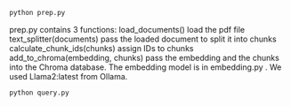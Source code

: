 ```bash
python prep.py
```

prep.py contains 3 functions:
load_documents() load the pdf file
text_splitter(documents) pass the loaded document to split it into chunks
calculate_chunk_ids(chunks) assign IDs to chunks
add_to_chroma(embedding, chunks) pass the embedding and the chunks into the Chroma database.
The embedding model is in embedding.py . We used Llama2:latest from Ollama.

```bash
python query.py
```